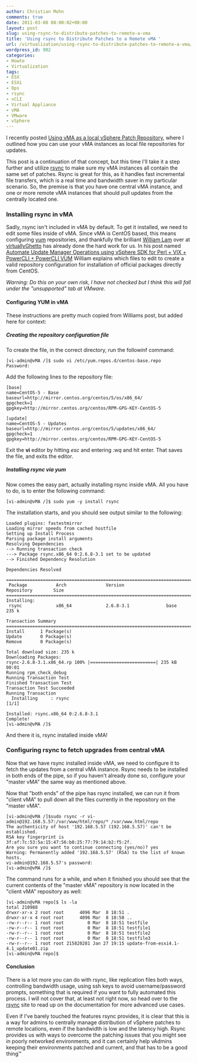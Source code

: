 ```yaml
---
author: Christian Mohn
comments: true
date: 2011-03-08 08:00:02+00:00
layout: post
slug: using-rsync-to-distribute-patches-to-remote-a-vma
title: 'Using rsync to Distribute Patches to a Remote vMA '
url: /virtualization/using-rsync-to-distribute-patches-to-remote-a-vma/
wordpress_id: 902
categories:
- Howto
- Virtualization
tags:
- ESX
- ESXi
- Ops
- rsync
- vCLI
- Virtual Appliance
- vMA
- VMware
- vSphere
---
```


I recently posted [Using vMA as a local vSphere Patch Repository](http://vninja.net/virtualization/using-vma-as-a-local-vsphere-patch-repository/), where I outlined how you can use your vMA instances as local file repositories for updates.

This post is a continuation of that concept, but this time I'll take it a step further and utilize [rsync](http://samba.anu.edu.au/rsync/)  to make sure my vMA instances all contain the same set of patches. Rsync is great for this, as it handles fast incremental file transfers, which is a real time and bandwidth saver in my particular scenario. So, the premise is that you have one central vMA instance, and one or more remote vMA instances that should pull updates from the centrally located one.



### Installing rsync in vMA


Sadly, rsync isn't included in vMA by default. To get it installed, we need to edit some files inside of vMA. Since vMA is CentOS based, this means configuring [yum](http://www.centos.org/docs/5/html/yum/) repositories, and thankfully the brilliant [William Lam](http://twitter.com/lamw) over at [virtuallyGhetto](http://www.virtuallyghetto.com) has already done the hard work for us. In his post named [Automate Update Manager Operations using vSphere SDK for Perl + VIX + PowerCLI + PowerCLI VUM](http://www.virtuallyghetto.com/2010/07/automate-update-manager-operations.html) William explains which files to edit to create a valid repository configuration for installation of official packages directly from CentOS.

_Warning: Do this on your own risk, I have not checked but I think this will fall under the "unsupported" tab at VMware_.



#### Configuring YUM in vMA


These instructions are pretty much copied from Williams post, but added here for context:



##### Creating the repository configuration file


To create the file, in the correct directory, run the followinf command:

    
    [vi-admin@vMA /]$ sudo vi /etc/yum.repos.d/centos-base.repo
    Password:
    


Add the following lines to the repository file:

    
    
    [base]
    name=CentOS-5 - Base
    baseurl=http://mirror.centos.org/centos/5/os/x86_64/
    gpgcheck=1
    gpgkey=http://mirror.centos.org/centos/RPM-GPG-KEY-CentOS-5
     
    [update]
    name=CentOS-5 - Updates
    baseurl=http://mirror.centos.org/centos/5/updates/x86_64/
    gpgcheck=1
    gpgkey=http://mirror.centos.org/centos/RPM-GPG-KEY-CentOS-5
    



Exit the **vi** editor by hitting _esc_ and entering _:wq_ and hit enter. That saves the file, and exits the editor.



##### Installing rsync via yum


Now comes the easy part, actually installing rsync inside vMA. All you have to do, is to enter the following command:

    
    
    [vi-admin@vMA /]$ sudo yum -y install rsync
    


The installation starts, and you should see output similar to the following:

    
    
    Loaded plugins: fastestmirror
    Loading mirror speeds from cached hostfile
    Setting up Install Process
    Parsing package install arguments
    Resolving Dependencies
    --> Running transaction check
    ---> Package rsync.x86_64 0:2.6.8-3.1 set to be updated
    --> Finished Dependency Resolution
    
    Dependencies Resolved
    
    ====================================================================================
     Package           Arch               Version                Repository        Size
    ====================================================================================
    Installing:
     rsync             x86_64             2.6.8-3.1              base             235 k
    
    Transaction Summary
    ====================================================================================
    Install      1 Package(s)
    Update       0 Package(s)
    Remove       0 Package(s)
    
    Total download size: 235 k
    Downloading Packages:
    rsync-2.6.8-3.1.x86_64.rp 100% |=========================| 235 kB    00:01
    Running rpm_check_debug
    Running Transaction Test
    Finished Transaction Test
    Transaction Test Succeeded
    Running Transaction
      Installing     : rsync                                             [1/1]
    
    Installed: rsync.x86_64 0:2.6.8-3.1
    Complete!
    [vi-admin@vMA /]$
    



And there it is, rsync installed inside vMA!



### Configuring rsync to fetch upgrades from central vMA


Now that we have rsync installed inside vMA, we need to configure it to fetch the updates from a central vMA instance. Rsync needs to be installed in both ends of the pipe, so if you haven't already done so, configure your "master vMA" the same way as mentioned above.

Now that "both ends" of the pipe has rsync installed, we can run it from "client vMA" to pull down all the files currently in the repository on the "master vMA".

    
    
    [vi-admin@vMA /]$sudo rsync -r vi-admin@192.168.5.57:/var/www/html/repo/* /var/www.html/repo
    The authenticity of host '192.168.5.57 (192.168.5.57)' can't be established.
    RSA key fingerprint is 3f:af:7c:53:5a:15:47:56:b8:25:77:79:14:b2:f5:2f.
    Are you sure you want to continue connecting (yes/no)? yes
    Warning: Permanently added '192.168.5.57' (RSA) to the list of known hosts.
    vi-admin@192.168.5.57's password:
    [vi-admin@vMA /]$
    


The command runs for a while, and when it finished you should see that the current contents of the "master vMA" repository is now located in the "client vMA" repository as well:

    
    
    [vi-admin@vMA repo]$ ls -la
    total 210988
    drwxr-xr-x 2 root root      4096 Mar  8 18:51 .
    drwxr-xr-x 4 root root      4096 Mar  8 18:50 ..
    -rw-r--r-- 1 root root         0 Mar  8 18:51 testfile
    -rw-r--r-- 1 root root         0 Mar  8 18:51 testfile1
    -rw-r--r-- 1 root root         0 Mar  8 18:51 testfile2
    -rw-r--r-- 1 root root         0 Mar  8 18:51 testfile3
    -rw-r--r-- 1 root root 215820281 Jan 27 19:15 update-from-esxi4.1-4.1_update01.zip
    [vi-admin@vMA repo]$
    





#### Conclusion


There is a lot more you can do with rsync, like replication files both ways, controlling bandwidth usage, using ssh keys to avoid username/password prompts, something that is required if you want to fully automated this process. I will not cover that, at least not right now, so head over to the [rsync](http://samba.anu.edu.au/rsync/) site to read up on the documentation for more advanced use cases.


Even if I've barely touched the features rsync provides, it is clear that this is a way for admins to centrally manage distribution of vSphere patches to remote locations, even if the bandwidth is low and the latency high. Rsync provides us with ways to overcome the patching issues that you might see in poorly networked environments, and it can certainly help vAdmins keeping their environments patched and current, and that has to be a good thing™
